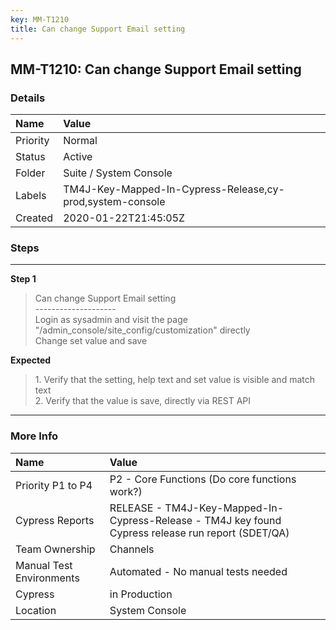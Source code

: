```yaml
---
key: MM-T1210
title: Can change Support Email setting
---
```


## MM-T1210: Can change Support Email setting

### Details

| Name     | Value                                                     |
| :------- | :-------------------------------------------------------- |
| Priority | Normal                                                    |
| Status   | Active                                                    |
| Folder   | Suite / System Console                                    |
| Labels   | TM4J-Key-Mapped-In-Cypress-Release,cy-prod,system-console |
| Created  | 2020-01-22T21:45:05Z                                      |

### Steps

<hr/>

**Step 1**

> <article>Can change Support Email setting<br />--------------------<br />Login as sysadmin and visit the page &quot;/admin_console/site_config/customization&quot; directly<br />Change set value and save</article>

**Expected**

> <article>1. Verify that the setting, help text and set value is visible and match text<br />2. Verify that the value is save, directly via REST API</article>

<hr/>

### More Info

| Name                     | Value                                                                                              |
| :----------------------- | :------------------------------------------------------------------------------------------------- |
| Priority P1 to P4        | P2 - Core Functions (Do core functions work?)                                                      |
| Cypress Reports          | RELEASE - TM4J-Key-Mapped-In-Cypress-Release - TM4J key found Cypress release run report (SDET/QA) |
| Team Ownership           | Channels                                                                                           |
| Manual Test Environments | Automated - No manual tests needed                                                                 |
| Cypress                  | in Production                                                                                      |
| Location                 | System Console                                                                                     |

